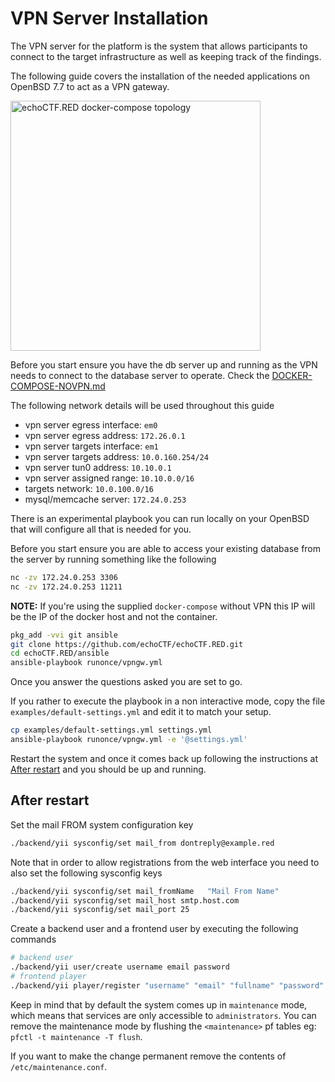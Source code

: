 # VPN Server Installation

The VPN server for the platform is the system that allows participants to
connect to the target infrastructure as well as keeping track of the findings.

The following guide covers the installation of the needed applications on
OpenBSD 7.7 to act as a VPN gateway.

<img src="https://raw.githubusercontent.com/echoCTF/echoCTF.RED/master/docs/assets/docker-compose-novpn-topology.png?nocache" alt="echoCTF.RED docker-compose topology" width="400px"/>

Before you start ensure you have the db server up and running as the VPN needs
to connect to the database server to operate. Check the [DOCKER-COMPOSE-NOVPN.md](DOCKER-COMPOSE-NOVPN.md)


The following network details will be used throughout this guide

* vpn server egress interface: `em0`
* vpn server egress address: `172.26.0.1`
* vpn server targets interface: `em1`
* vpn server targets address: `10.0.160.254/24`
* vpn server tun0 address: `10.10.0.1`
* vpn server assigned range: `10.10.0.0/16`
* targets network: `10.0.100.0/16`
* mysql/memcache server: `172.24.0.253`

There is an experimental playbook you can run locally on your OpenBSD that will
configure all that is needed for you.

Before you start ensure you are able to access your existing database from the
server by running something like the following
```sh
nc -zv 172.24.0.253 3306
nc -zv 172.24.0.253 11211
```

**NOTE:** If you're using the supplied `docker-compose` without VPN this IP will be
the IP of the docker host and not the container.

```sh
pkg_add -vvi git ansible
git clone https://github.com/echoCTF/echoCTF.RED.git
cd echoCTF.RED/ansible
ansible-playbook runonce/vpngw.yml
```

Once you answer the questions asked you are set to go.

If you rather to execute the playbook in a non interactive mode, copy the
file `examples/default-settings.yml` and edit it to match your setup.
```sh
cp examples/default-settings.yml settings.yml
ansible-playbook runonce/vpngw.yml -e '@settings.yml'
```

Restart the system and
once it comes back up following the instructions at
[After restart](#after-restart) and you should be up and running.

## After restart

Set the mail FROM system configuration key
```sh
./backend/yii sysconfig/set mail_from dontreply@example.red
```

Note that in order to allow registrations from the web interface you need to
also set the following sysconfig keys
```sh
./backend/yii sysconfig/set mail_fromName	"Mail From Name"
./backend/yii sysconfig/set mail_host smtp.host.com
./backend/yii sysconfig/set mail_port 25
```

Create a backend user and a frontend user by executing the following commands
```sh
# backend user
./backend/yii user/create username email password
# frontend player
./backend/yii player/register "username" "email" "fullname" "password" offense 1
```

Keep in mind that by default the system comes up in `maintenance` mode, which means
that services are only accessible to `administrators`. You can remove the maintenance
mode by flushing the `<maintenance>` pf tables eg: `pfctl -t maintenance -T flush`.

If you want to make the change permanent remove the contents of `/etc/maintenance.conf`.
